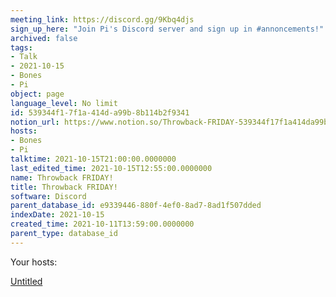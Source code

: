 ```yaml
---
meeting_link: https://discord.gg/9Kbq4djs
sign_up_here: "Join Pi's Discord server and sign up in #annoncements!"
archived: false
tags:
- Talk
- 2021-10-15
- Bones
- Pi
object: page
language_level: No limit
id: 539344f1-7f1a-414d-a99b-8b114b2f9341
notion_url: https://www.notion.so/Throwback-FRIDAY-539344f17f1a414da99b8b114b2f9341
hosts:
- Bones
- Pi
talktime: 2021-10-15T21:00:00.0000000
last_edited_time: 2021-10-15T12:55:00.0000000
name: Throwback FRIDAY!
title: Throwback FRIDAY!
software: Discord
parent_database_id: e9339446-880f-4ef0-8ad7-8ad1f507dded
indexDate: 2021-10-15
created_time: 2021-10-11T13:59:00.0000000
parent_type: database_id
---
```




Your hosts:

[Untitled](https://www.notion.so/482e61b02b9c4456b2b4fe86bb7544c6)   





